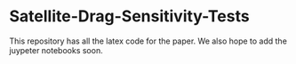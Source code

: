 # Satellite-Drag-Sensitivity-Tests

This repository has all the latex code for the paper. We also hope to add the juypeter notebooks soon. 
